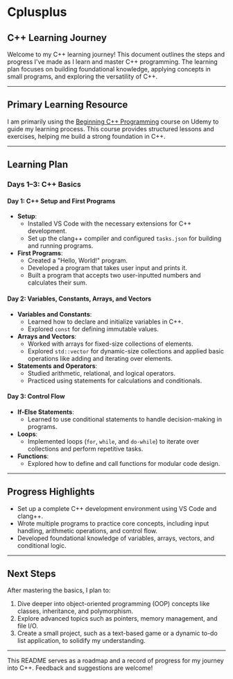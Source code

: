 # Cplusplus

## C++ Learning Journey

Welcome to my C++ learning journey! This document outlines the steps and progress I've made as I learn and master C++ programming. The learning plan focuses on building foundational knowledge, applying concepts in small programs, and exploring the versatility of C++.

---

## Primary Learning Resource

I am primarily using the [Beginning C++ Programming](https://www.udemy.com/course/beginning-c-plus-plus-programming/learn/) course on Udemy to guide my learning process. This course provides structured lessons and exercises, helping me build a strong foundation in C++.

---

## Learning Plan

### **Days 1–3: C++ Basics**
#### **Day 1: C++ Setup and First Programs**
- **Setup**:
  - Installed VS Code with the necessary extensions for C++ development.
  - Set up the clang++ compiler and configured `tasks.json` for building and running programs.
- **First Programs**:
  - Created a "Hello, World!" program.
  - Developed a program that takes user input and prints it.
  - Built a program that accepts two user-inputted numbers and calculates their sum.

#### **Day 2: Variables, Constants, Arrays, and Vectors**
- **Variables and Constants**:
  - Learned how to declare and initialize variables in C++.
  - Explored `const` for defining immutable values.
- **Arrays and Vectors**:
  - Worked with arrays for fixed-size collections of elements.
  - Explored `std::vector` for dynamic-size collections and applied basic operations like adding and iterating over elements.
- **Statements and Operators**:
  - Studied arithmetic, relational, and logical operators.
  - Practiced using statements for calculations and conditionals.

#### **Day 3: Control Flow**
- **If-Else Statements**:
  - Learned to use conditional statements to handle decision-making in programs.
- **Loops**:
  - Implemented loops (`for`, `while`, and `do-while`) to iterate over collections and perform repetitive tasks.
- **Functions**:
  - Explored how to define and call functions for modular code design.

---

## Progress Highlights
- Set up a complete C++ development environment using VS Code and clang++.
- Wrote multiple programs to practice core concepts, including input handling, arithmetic operations, and control flow.
- Developed foundational knowledge of variables, arrays, vectors, and conditional logic.

---

## Next Steps
After mastering the basics, I plan to:
1. Dive deeper into object-oriented programming (OOP) concepts like classes, inheritance, and polymorphism.
2. Explore advanced topics such as pointers, memory management, and file I/O.
3. Create a small project, such as a text-based game or a dynamic to-do list application, to solidify my understanding.

---

This README serves as a roadmap and a record of progress for my journey into C++. Feedback and suggestions are welcome!
